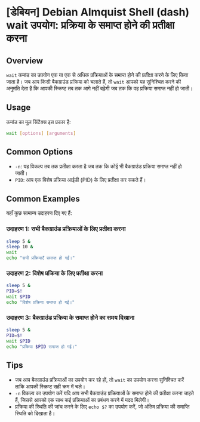 # [डेबियन] Debian Almquist Shell (dash) wait उपयोग: प्रक्रिया के समाप्त होने की प्रतीक्षा करना

## Overview
`wait` कमांड का उपयोग एक या एक से अधिक प्रक्रियाओं के समाप्त होने की प्रतीक्षा करने के लिए किया जाता है। जब आप किसी बैकग्राउंड प्रक्रिया को चलाते हैं, तो `wait` आपको यह सुनिश्चित करने की अनुमति देता है कि आपकी स्क्रिप्ट तब तक आगे नहीं बढ़ेगी जब तक कि वह प्रक्रिया समाप्त नहीं हो जाती।

## Usage
कमांड का मूल सिंटैक्स इस प्रकार है:

```bash
wait [options] [arguments]
```

## Common Options
- `-n`: यह विकल्प तब तक प्रतीक्षा करता है जब तक कि कोई भी बैकग्राउंड प्रक्रिया समाप्त नहीं हो जाती।
- `PID`: आप एक विशेष प्रक्रिया आईडी (PID) के लिए प्रतीक्षा कर सकते हैं। 

## Common Examples
यहाँ कुछ सामान्य उदाहरण दिए गए हैं:

### उदाहरण 1: सभी बैकग्राउंड प्रक्रियाओं के लिए प्रतीक्षा करना
```bash
sleep 5 &
sleep 10 &
wait
echo "सभी प्रक्रियाएँ समाप्त हो गईं।"
```

### उदाहरण 2: विशेष प्रक्रिया के लिए प्रतीक्षा करना
```bash
sleep 5 &
PID=$!
wait $PID
echo "विशेष प्रक्रिया समाप्त हो गई।"
```

### उदाहरण 3: बैकग्राउंड प्रक्रिया के समाप्त होने का समय दिखाना
```bash
sleep 5 &
PID=$!
wait $PID
echo "प्रक्रिया $PID समाप्त हो गई।"
```

## Tips
- जब आप बैकग्राउंड प्रक्रियाओं का उपयोग कर रहे हों, तो `wait` का उपयोग करना सुनिश्चित करें ताकि आपकी स्क्रिप्ट सही क्रम में चले।
- `-n` विकल्प का उपयोग करें यदि आप सभी बैकग्राउंड प्रक्रियाओं के समाप्त होने की प्रतीक्षा करना चाहते हैं, जिससे आपको एक साथ कई प्रक्रियाओं का प्रबंधन करने में मदद मिलेगी।
- प्रक्रिया की स्थिति की जांच करने के लिए `echo $?` का उपयोग करें, जो अंतिम प्रक्रिया की समाप्ति स्थिति को दिखाता है।